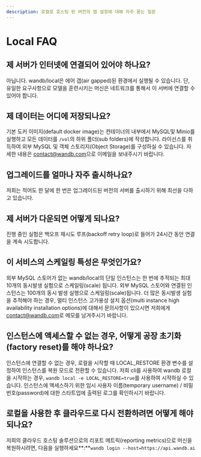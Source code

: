 ```yaml
---
description: 로컬로 호스팅 된 버전의 앱 설정에 대해 자주 묻는 질문
---
```


# Local FAQ

## **제 서버가 인터넷에 연결되어 있어야 하나요?**

아닙니다. wandb/local은 에어 갭\(air gapped\)된 환경에서 실행될 수 있습니다. 단, 유일한 요구사항으로 모델을 훈련시키는 머신은 네트워크를 통해서 이 서버에 연결할 수 있어야 합니다.

##  **제 데이터는 어디에 저장되나요?**

 기본 도커 이미지\(default docker image\)는 컨테이너의 내부에서 MySQL및 Minio를 실행하고 모든 데이터를 `/vol`의 하위 폴더\(sub folders\)에 작성합니다. 라이선스를 취득하여 외부 MySQL 및 객체 스토리지\(Object Storage\)를 구성하실 수 있습니다. 자세한 내용은 [contact@wandb.com](mailto:contact@wandb.com)으로 이메일을 보내주시기 바랍니다.

##  **업그레이드를 얼마나 자주 출시하나요?**

저희는 적어도 한 달에 한 번은 업그레이드된 버전의 서버를 출시하기 위해 최선을 다하고 있습니다.

##  **제 서버가 다운되면 어떻게 되나요?**

진행 중인 실험은 백오프 재시도 루프\(backoff retry loop\)로 들어가 24시간 동안 연결을 계속 시도합니다.

## **이 서비스의 스케일링 특성은 무엇인가요?**

 외부 MySQL 스토어가 없는 wandb/local의 단일 인스턴스는 한 번에 추적되는 최대 10개의 동시발생 실험으로 스케일링\(scale\) 됩니다. 외부 MySQL 스토어와 연결된 인스턴스는 100개의 동시 발생 실행으로 스케일링\(scale\)됩니다. 더 많은 동시발생 실험을 추적해야 하는 경우, 멀티 인스턴스 고가용성 설치 옵션\(multi instance high availability installation options\)에 대해서 문의사항이 있으시면 저희에게 [contact@wandb.com](mailto:contact@wandb.com)로 메모를 남겨주시기 바랍니다.

## **인스턴스에 액세스할 수 없는 경우, 어떻게 공장 초기화\(factory reset\)를 해야 하나요?**

인스턴스에 연결할 수 없는 경우, 로컬을 시작할 때 LOCAL\_RESTORE 환경 변수를 설정하여 인스턴스를 복원 모드로 전환할 수 있습니다. 저희 cli를 사용하여 wandb 로컬을 시작하는 경우, `wandb local -e LOCAL_RESTORE=true`를 사용하여 시작하실 수 있습니다. 인스턴스에 액세스하기 위한 임시 사용자 이름\(temporary username\) / 비밀번호\(password\)에 대한 스타트업에 출력된 로그를 확인하시기 바랍니다.

## **로컬을 사용한 후 클라우드로 다시 전환하려면 어떻게 해야 되나요?**

 ​저희의 클라우드 호스팅 솔루션으로의 리포트 메트릭\(reporting metrics\)으로 머신을 복원하시려면, 다음을 실행하세요**:**`wandb login --host=https://api.wandb.ai`

